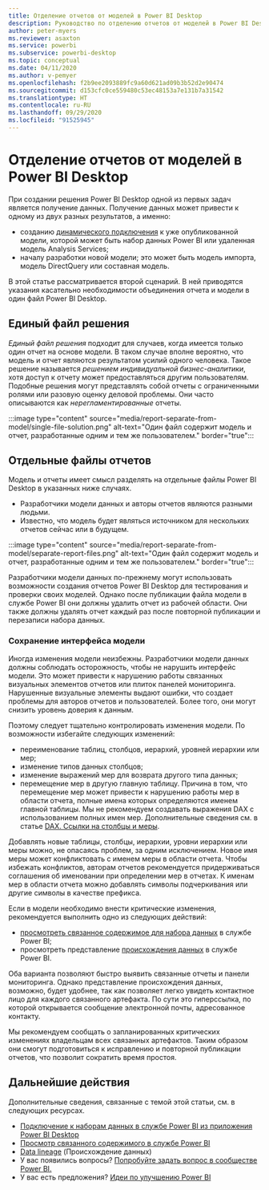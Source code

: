 ```yaml
---
title: Отделение отчетов от моделей в Power BI Desktop
description: Руководство по отделению отчетов от моделей в Power BI Desktop.
author: peter-myers
ms.reviewer: asaxton
ms.service: powerbi
ms.subservice: powerbi-desktop
ms.topic: conceptual
ms.date: 04/11/2020
ms.author: v-pemyer
ms.openlocfilehash: f2b9ee2093889fc9a60d621ad09b3b52d2e90474
ms.sourcegitcommit: d153cfc0ce559480c53ec48153a7e131b7a31542
ms.translationtype: HT
ms.contentlocale: ru-RU
ms.lasthandoff: 09/29/2020
ms.locfileid: "91525945"
---
```

# <a name="separate-reports-from-models-in-power-bi-desktop"></a>Отделение отчетов от моделей в Power BI Desktop

При создании решения Power BI Desktop одной из первых задач является получение данных. Получение данных может привести к одному из двух разных результатов, а именно:

- созданию [динамического подключения](../connect-data/desktop-report-lifecycle-datasets.md) к уже опубликованной модели, которой может быть набор данных Power BI или удаленная модель Analysis Services;
- началу разработки новой модели; это может быть модель импорта, модель DirectQuery или составная модель.

В этой статье рассматривается второй сценарий. В ней приводятся указания касательно необходимости объединения отчета и модели в один файл Power BI Desktop.

## <a name="single-file-solution"></a>Единый файл решения

_Единый файл решения_ подходит для случаев, когда имеется только один отчет на основе модели. В таком случае вполне вероятно, что модель и отчет являются результатом усилий одного человека. Такое решение называется _решением индивидуальной бизнес-аналитики_, хотя доступ к отчету может предоставляться другим пользователям. Подобные решения могут представлять собой отчеты с ограниченными ролями или разовую оценку деловой проблемы. Они часто описываются как _нерегламентированные_ отчеты.

:::image type="content" source="media/report-separate-from-model/single-file-solution.png" alt-text="Один файл содержит модель и отчет, разработанные одним и тем же пользователем." border="true":::

## <a name="separate-report-files"></a>Отдельные файлы отчетов

Модель и отчеты имеет смысл разделять на отдельные файлы Power BI Desktop в указанных ниже случаях.

- Разработчики модели данных и авторы отчетов являются разными людьми.
- Известно, что модель будет являться источником для нескольких отчетов сейчас или в будущем.

:::image type="content" source="media/report-separate-from-model/separate-report-files.png" alt-text="Один файл содержит модель и отчет, разработанные одним и тем же пользователем." border="true":::

Разработчики модели данных по-прежнему могут использовать возможности создания отчетов Power BI Desktop для тестирования и проверки своих моделей. Однако после публикации файла модели в службе Power BI они должны удалить отчет из рабочей области. Они также должны удалять отчет каждый раз после повторной публикации и перезаписи набора данных.

### <a name="preserve-the-model-interface"></a>Сохранение интерфейса модели

Иногда изменения модели неизбежны. Разработчики модели данных должны соблюдать осторожность, чтобы не нарушить интерфейс модели. Это может привести к нарушению работы связанных визуальных элементов отчетов или плиток панелей мониторинга. Нарушенные визуальные элементы выдают ошибки, что создает проблемы для авторов отчетов и пользователей. Более того, они могут снизить уровень доверия к данным.

Поэтому следует тщательно контролировать изменения модели. По возможности избегайте следующих изменений:

- переименование таблиц, столбцов, иерархий, уровней иерархии или мер;
- изменение типов данных столбцов;
- изменение выражений мер для возврата другого типа данных;
- перемещение мер в другую главную таблицу. Причина в том, что перемещение мер может привести к нарушению работы мер в области отчета, полные имена которых определяются именем главной таблицы. Мы не рекомендуем создавать выражения DAX с использованием полных имен мер. Дополнительные сведения см. в статье [DAX. Ссылки на столбцы и меры](dax-column-measure-references.md).

Добавлять новые таблицы, столбцы, иерархии, уровни иерархии или меры можно, не опасаясь проблем, за одним исключением. Новое имя меры может конфликтовать с именем меры в области отчета. Чтобы избежать конфликтов, авторам отчетов рекомендуется придерживаться соглашения об именовании при определении мер в отчетах. К именам мер в области отчета можно добавлять символы подчеркивания или другие символы в качестве префикса.

Если в модели необходимо внести критические изменения, рекомендуется выполнить одно из следующих действий:

- [просмотреть связанное содержимое для набора данных](../consumer/end-user-related.md) в службе Power BI;
- просмотреть представление [происхождения данных](../collaborate-share/service-data-lineage.md) в службе Power BI.

Оба варианта позволяют быстро выявить связанные отчеты и панели мониторинга. Однако представление происхождения данных, возможно, будет удобнее, так как позволяет легко увидеть контактное лицо для каждого связанного артефакта. По сути это гиперссылка, по которой открывается сообщение электронной почты, адресованное контакту.

Мы рекомендуем сообщать о запланированных критических изменениях владельцам всех связанных артефактов. Таким образом они смогут подготовиться к исправлению и повторной публикации отчетов, что позволит сократить время простоя.

## <a name="next-steps"></a>Дальнейшие действия

Дополнительные сведения, связанные с темой этой статьи, см. в следующих ресурсах.

- [Подключение к наборам данных в службе Power BI из приложения Power BI Desktop](../connect-data/desktop-report-lifecycle-datasets.md)
- [Просмотр связанного содержимого в службе Power BI](../consumer/end-user-related.md)
- [Data lineage](../collaborate-share/service-data-lineage.md) (Происхождение данных)
- У вас появились вопросы? [Попробуйте задать вопрос в сообществе Power BI.](https://community.powerbi.com/)
- У вас есть предложения? [Идеи по улучшению Power BI](https://ideas.powerbi.com/)
